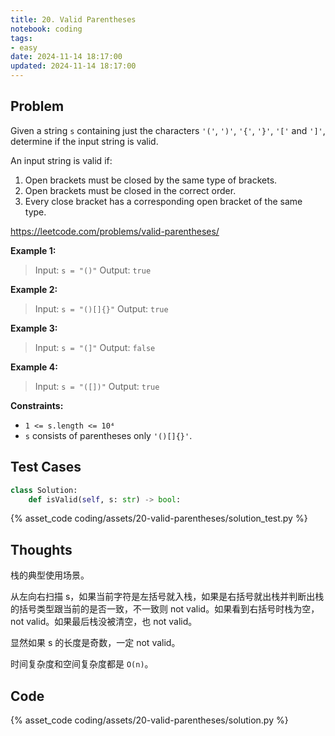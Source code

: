```yaml
---
title: 20. Valid Parentheses
notebook: coding
tags:
- easy
date: 2024-11-14 18:17:00
updated: 2024-11-14 18:17:00
---
```

## Problem

Given a string `s` containing just the characters `'('`, `')'`, `'{'`, `'}'`, `'['` and `']'`, determine if the input string is valid.

An input string is valid if:

1. Open brackets must be closed by the same type of brackets.
2. Open brackets must be closed in the correct order.
3. Every close bracket has a corresponding open bracket of the same type.

<https://leetcode.com/problems/valid-parentheses/>

**Example 1:**

> Input: `s = "()"`
> Output: `true`

**Example 2:**

> Input: `s = "()[]{}"`
> Output: `true`

**Example 3:**

> Input: `s = "(]"`
> Output: `false`

**Example 4:**

> Input: `s = "([])"`
> Output: `true`

**Constraints:**

- `1 <= s.length <= 10⁴`
- `s` consists of parentheses only `'()[]{}'`.

## Test Cases

``` python
class Solution:
    def isValid(self, s: str) -> bool:
```

{% asset_code coding/assets/20-valid-parentheses/solution_test.py %}

## Thoughts

栈的典型使用场景。

从左向右扫描 s，如果当前字符是左括号就入栈，如果是右括号就出栈并判断出栈的括号类型跟当前的是否一致，不一致则 not valid。如果看到右括号时栈为空，not valid。如果最后栈没被清空，也 not valid。

显然如果 s 的长度是奇数，一定 not valid。

时间复杂度和空间复杂度都是 `O(n)`。

## Code

{% asset_code coding/assets/20-valid-parentheses/solution.py %}
